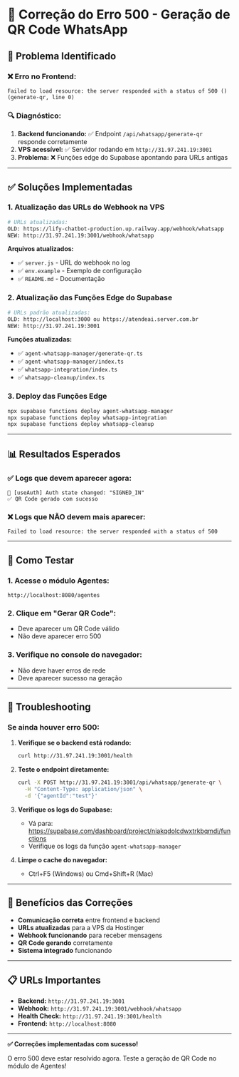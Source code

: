# 🔧 Correção do Erro 500 - Geração de QR Code WhatsApp

## 🎯 Problema Identificado

### ❌ **Erro no Frontend:**
```
Failed to load resource: the server responded with a status of 500 () (generate-qr, line 0)
```

### 🔍 **Diagnóstico:**
1. **Backend funcionando:** ✅ Endpoint `/api/whatsapp/generate-qr` responde corretamente
2. **VPS acessível:** ✅ Servidor rodando em `http://31.97.241.19:3001`
3. **Problema:** ❌ Funções edge do Supabase apontando para URLs antigas

---

## ✅ Soluções Implementadas

### 1. **Atualização das URLs do Webhook na VPS**
```bash
# URLs atualizadas:
OLD: https://lify-chatbot-production.up.railway.app/webhook/whatsapp
NEW: http://31.97.241.19:3001/webhook/whatsapp
```

**Arquivos atualizados:**
- ✅ `server.js` - URL do webhook no log
- ✅ `env.example` - Exemplo de configuração
- ✅ `README.md` - Documentação

### 2. **Atualização das Funções Edge do Supabase**
```bash
# URLs padrão atualizadas:
OLD: http://localhost:3000 ou https://atendeai.server.com.br
NEW: http://31.97.241.19:3001
```

**Funções atualizadas:**
- ✅ `agent-whatsapp-manager/generate-qr.ts`
- ✅ `agent-whatsapp-manager/index.ts`
- ✅ `whatsapp-integration/index.ts`
- ✅ `whatsapp-cleanup/index.ts`

### 3. **Deploy das Funções Edge**
```bash
npx supabase functions deploy agent-whatsapp-manager
npx supabase functions deploy whatsapp-integration
npx supabase functions deploy whatsapp-cleanup
```

---

## 📊 Resultados Esperados

### ✅ **Logs que devem aparecer agora:**
```
🔄 [useAuth] Auth state changed: "SIGNED_IN"
✅ QR Code gerado com sucesso
```

### ❌ **Logs que NÃO devem mais aparecer:**
```
Failed to load resource: the server responded with a status of 500
```

---

## 🚀 Como Testar

### 1. **Acesse o módulo Agentes:**
```
http://localhost:8080/agentes
```

### 2. **Clique em "Gerar QR Code":**
- Deve aparecer um QR Code válido
- Não deve aparecer erro 500

### 3. **Verifique no console do navegador:**
- Não deve haver erros de rede
- Deve aparecer sucesso na geração

---

## 🔧 Troubleshooting

### Se ainda houver erro 500:

1. **Verifique se o backend está rodando:**
   ```bash
   curl http://31.97.241.19:3001/health
   ```

2. **Teste o endpoint diretamente:**
   ```bash
   curl -X POST http://31.97.241.19:3001/api/whatsapp/generate-qr \
     -H "Content-Type: application/json" \
     -d '{"agentId":"test"}'
   ```

3. **Verifique os logs do Supabase:**
   - Vá para: https://supabase.com/dashboard/project/niakqdolcdwxtrkbqmdi/functions
   - Verifique os logs da função `agent-whatsapp-manager`

4. **Limpe o cache do navegador:**
   - Ctrl+F5 (Windows) ou Cmd+Shift+R (Mac)

---

## 🎯 Benefícios das Correções

- **Comunicação correta** entre frontend e backend
- **URLs atualizadas** para a VPS da Hostinger
- **Webhook funcionando** para receber mensagens
- **QR Code gerando** corretamente
- **Sistema integrado** funcionando

---

## 📋 URLs Importantes

- **Backend:** `http://31.97.241.19:3001`
- **Webhook:** `http://31.97.241.19:3001/webhook/whatsapp`
- **Health Check:** `http://31.97.241.19:3001/health`
- **Frontend:** `http://localhost:8080`

---

**✅ Correções implementadas com sucesso!**

O erro 500 deve estar resolvido agora. Teste a geração de QR Code no módulo de Agentes! 
